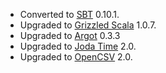 * Converted to [SBT][] 0.10.1.
* Upgraded to [Grizzled Scala][] 1.0.7.
* Upgraded to [Argot][] 0.3.3
* Upgraded to [Joda Time][] 2.0.
* Upgraded to [OpenCSV][] 2.0.

[SBT]: https://github.com/harrah/xsbt/
[Grizzled Scala]: http://software.clapper.org/grizzled-scala/
[Argot]: http://software.clapper.org/argot/
[Joda Time]: http://joda-time.sourceforge.net/
[OpenCSV]: http://opencsv.sourceforge.net/
